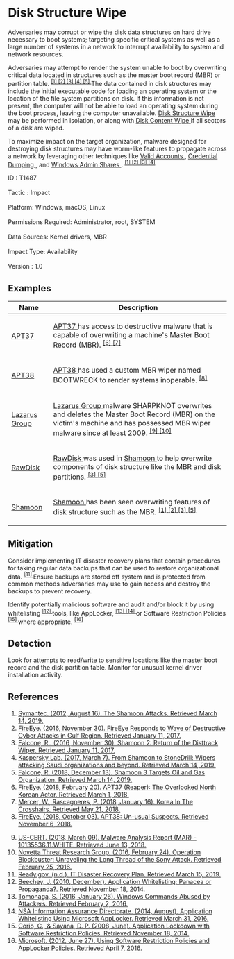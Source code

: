 <div class="container-fluid">
 <h1>
  Disk Structure Wipe
 </h1>
 <div class="row">
  <div class="col-md-8 description-body">
   <p>
    Adversaries may corrupt or wipe the disk data structures on hard drive necessary to boot systems; targeting specific critical systems as well as a large number of systems in a network to interrupt availability to system and network resources.
   </p>
   <p>
    Adversaries may attempt to render the system unable to boot by overwriting critical data located in structures such as the master boot record (MBR) or partition table.
    <span class="scite-citeref-number" data-reference="Symantec Shamoon 2012" id="scite-ref-1-a">
     <sup>
      <a aria-describedby="qtip-0" data-hasqtip="0" href="https://www.symantec.com/connect/blogs/shamoon-attacks" target="_blank">
       [1]
      </a>
     </sup>
    </span>
    <span class="scite-citeref-number" data-reference="FireEye Shamoon Nov 2016" id="scite-ref-2-a">
     <sup>
      <a aria-describedby="qtip-1" data-hasqtip="1" href="https://www.fireeye.com/blog/threat-research/2016/11/fireeye_respondsto.html" target="_blank">
       [2]
      </a>
     </sup>
    </span>
    <span class="scite-citeref-number" data-reference="Palo Alto Shamoon Nov 2016" id="scite-ref-3-a">
     <sup>
      <a aria-describedby="qtip-2" data-hasqtip="2" href="http://researchcenter.paloaltonetworks.com/2016/11/unit42-shamoon-2-return-disttrack-wiper/" target="_blank">
       [3]
      </a>
     </sup>
    </span>
    <span class="scite-citeref-number" data-reference="Kaspersky StoneDrill 2017" id="scite-ref-4-a">
     <sup>
      <a aria-describedby="qtip-3" data-hasqtip="3" href="https://media.kasperskycontenthub.com/wp-content/uploads/sites/43/2018/03/07180722/Report_Shamoon_StoneDrill_final.pdf" target="_blank">
       [4]
      </a>
     </sup>
    </span>
    <span class="scite-citeref-number" data-reference="Unit 42 Shamoon3 2018" id="scite-ref-5-a">
     <sup>
      <a aria-describedby="qtip-4" data-hasqtip="4" href="https://unit42.paloaltonetworks.com/shamoon-3-targets-oil-gas-organization/" target="_blank">
       [5]
      </a>
     </sup>
    </span>
    The data contained in disk structures may include the initial executable code for loading an operating system or the location of the file system partitions on disk. If this information is not present, the computer will not be able to load an operating system during the boot process, leaving the computer unavailable.
    <a href="https://attack.mitre.org/techniques/T1487">
     Disk Structure Wipe
    </a>
    may be performed in isolation, or along with
    <a href="https://attack.mitre.org/techniques/T1488">
     Disk Content Wipe
    </a>
    if all sectors of a disk are wiped.
   </p>
   <p>
    To maximize impact on the target organization, malware designed for destroying disk structures may have worm-like features to propagate across a network by leveraging other techniques like
    <a href="https://attack.mitre.org/techniques/T1078">
     Valid Accounts
    </a>
    ,
    <a href="https://attack.mitre.org/techniques/T1003">
     Credential Dumping
    </a>
    , and
    <a href="https://attack.mitre.org/techniques/T1077">
     Windows Admin Shares
    </a>
    .
    <span class="scite-citeref-number" data-reference="Symantec Shamoon 2012" id="scite-ref-1-a">
     <sup>
      <a aria-describedby="qtip-0" data-hasqtip="0" href="https://www.symantec.com/connect/blogs/shamoon-attacks" target="_blank">
       [1]
      </a>
     </sup>
    </span>
    <span class="scite-citeref-number" data-reference="FireEye Shamoon Nov 2016" id="scite-ref-2-a">
     <sup>
      <a aria-describedby="qtip-1" data-hasqtip="1" href="https://www.fireeye.com/blog/threat-research/2016/11/fireeye_respondsto.html" target="_blank">
       [2]
      </a>
     </sup>
    </span>
    <span class="scite-citeref-number" data-reference="Palo Alto Shamoon Nov 2016" id="scite-ref-3-a">
     <sup>
      <a aria-describedby="qtip-2" data-hasqtip="2" href="http://researchcenter.paloaltonetworks.com/2016/11/unit42-shamoon-2-return-disttrack-wiper/" target="_blank">
       [3]
      </a>
     </sup>
    </span>
    <span class="scite-citeref-number" data-reference="Kaspersky StoneDrill 2017" id="scite-ref-4-a">
     <sup>
      <a aria-describedby="qtip-3" data-hasqtip="3" href="https://media.kasperskycontenthub.com/wp-content/uploads/sites/43/2018/03/07180722/Report_Shamoon_StoneDrill_final.pdf" target="_blank">
       [4]
      </a>
     </sup>
    </span>
   </p>
  </div>
  <div class="col-md-4">
   <div class="card">
    <div class="card-body">
     <div class="card-data">
      <span class="h5 card-title">
       ID
      </span>
      : T1487
      <br/>
      <br/>
     </div>
     <div class="card-data">
      <span class="h5 card-title">
      </span>
     </div>
     <div class="card-data">
      <span class="h5 card-title">
       Tactic
      </span>
      : Impact
      <br/>
      <br/>
     </div>
     <div class="card-data">
      <span class="h5 card-title">
       Platform:
      </span>
      Windows, macOS, Linux
      <br/>
      <br/>
     </div>
     <div class="card-data">
      <span class="h5 card-title">
      </span>
     </div>
     <div class="card-data">
      <span class="h5 card-title">
       Permissions Required:
      </span>
      Administrator, root, SYSTEM
      <br/>
      <br/>
     </div>
     <div class="card-data">
      <span class="h5 card-title">
      </span>
     </div>
     <div class="card-data">
      <span class="h5 card-title">
       Data Sources:
      </span>
      Kernel drivers, MBR
      <br/>
      <br/>
     </div>
     <div class="card-data">
      <span class="h5 card-title">
      </span>
     </div>
     <div class="card-data">
      <span class="h5 card-title">
      </span>
     </div>
     <div class="card-data">
      <span class="h5 card-title">
      </span>
     </div>
     <div class="card-data">
      <span class="h5 card-title">
       Impact Type:
      </span>
      Availability
      <br/>
      <br/>
     </div>
     <div class="card-data">
      <span class="h5 card-title">
      </span>
     </div>
     <div class="card-data">
      <span class="h5 card-title">
      </span>
     </div>
     <div class="card-data">
      <span class="h5 card-title">
      </span>
     </div>
     <div class="card-data">
      <span class="h5 card-title">
       Version
      </span>
      : 1.0
     </div>
    </div>
   </div>
  </div>
 </div>
 <h2 class="pt-3" id="examples">
  Examples
 </h2>
 <table class="table table-bordered table-light mt-2">
  <thead>
   <tr>
    <th scope="col">
     Name
    </th>
    <th scope="col">
     Description
    </th>
   </tr>
  </thead>
  <tbody class="bg-white">
   <tr>
    <td>
     <a href="https://attack.mitre.org/groups/G0067">
      APT37
     </a>
    </td>
    <td>
     <p>
      <a href="https://attack.mitre.org/groups/G0067">
       APT37
      </a>
      has access to destructive malware that is capable of overwriting a machine's Master Boot Record (MBR).
      <span class="scite-citeref-number" data-reference="FireEye APT37 Feb 2018" id="scite-ref-6-a" onclick="scrollToRef('scite-6')">
       <sup>
        <a aria-describedby="qtip-5" data-hasqtip="5" href="https://www2.fireeye.com/rs/848-DID-242/images/rpt_APT37.pdf" target="_blank">
         [6]
        </a>
       </sup>
      </span>
      <span class="scite-citeref-number" data-reference="Talos Group123" id="scite-ref-7-a" onclick="scrollToRef('scite-7')">
       <sup>
        <a aria-describedby="qtip-6" data-hasqtip="6" href="https://blog.talosintelligence.com/2018/01/korea-in-crosshairs.html" target="_blank">
         [7]
        </a>
       </sup>
      </span>
     </p>
    </td>
   </tr>
   <tr>
    <td>
     <a href="https://attack.mitre.org/groups/G0082">
      APT38
     </a>
    </td>
    <td>
     <p>
      <a href="https://attack.mitre.org/groups/G0082">
       APT38
      </a>
      has used a custom MBR wiper named BOOTWRECK to render systems inoperable.
      <span class="scite-citeref-number" data-reference="FireEye APT38 Oct 2018" id="scite-ref-8-a" onclick="scrollToRef('scite-8')">
       <sup>
        <a aria-describedby="qtip-7" data-hasqtip="7" href="https://content.fireeye.com/apt/rpt-apt38" target="_blank">
         [8]
        </a>
       </sup>
      </span>
     </p>
    </td>
   </tr>
   <tr>
    <td>
     <a href="https://attack.mitre.org/groups/G0032">
      Lazarus Group
     </a>
    </td>
    <td>
     <p>
      <a href="https://attack.mitre.org/groups/G0032">
       Lazarus Group
      </a>
      malware SHARPKNOT overwrites and deletes the Master Boot Record (MBR) on the victim's machine and has possessed MBR wiper malware since at least 2009.
      <span class="scite-citeref-number" data-reference="US-CERT SHARPKNOT June 2018" id="scite-ref-9-a" onclick="scrollToRef('scite-9')">
       <sup>
        <a aria-describedby="qtip-8" data-hasqtip="8" href="https://www.us-cert.gov/sites/default/files/publications/MAR-10135536.11.WHITE.pdf" target="_blank">
         [9]
        </a>
       </sup>
      </span>
      <span class="scite-citeref-number" data-reference="Novetta Blockbuster" id="scite-ref-10-a" onclick="scrollToRef('scite-10')">
       <sup>
        <a aria-describedby="qtip-9" data-hasqtip="9" href="https://www.operationblockbuster.com/wp-content/uploads/2016/02/Operation-Blockbuster-Report.pdf" target="_blank">
         [10]
        </a>
       </sup>
      </span>
     </p>
    </td>
   </tr>
   <tr>
    <td>
     <a href="https://attack.mitre.org/software/S0364">
      RawDisk
     </a>
    </td>
    <td>
     <p>
      <a href="https://attack.mitre.org/software/S0364">
       RawDisk
      </a>
      was used in
      <a href="https://attack.mitre.org/software/S0140">
       Shamoon
      </a>
      to help overwrite components of disk structure like the MBR and disk partitions.
      <span class="scite-citeref-number" data-reference="Palo Alto Shamoon Nov 2016" id="scite-ref-3-a" onclick="scrollToRef('scite-3')">
       <sup>
        <a aria-describedby="qtip-2" data-hasqtip="2" href="http://researchcenter.paloaltonetworks.com/2016/11/unit42-shamoon-2-return-disttrack-wiper/" target="_blank">
         [3]
        </a>
       </sup>
      </span>
      <span class="scite-citeref-number" data-reference="Unit 42 Shamoon3 2018" id="scite-ref-5-a" onclick="scrollToRef('scite-5')">
       <sup>
        <a aria-describedby="qtip-4" data-hasqtip="4" href="https://unit42.paloaltonetworks.com/shamoon-3-targets-oil-gas-organization/" target="_blank">
         [5]
        </a>
       </sup>
      </span>
     </p>
    </td>
   </tr>
   <tr>
    <td>
     <a href="https://attack.mitre.org/software/S0140">
      Shamoon
     </a>
    </td>
    <td>
     <p>
      <a href="https://attack.mitre.org/software/S0140">
       Shamoon
      </a>
      has been seen overwriting features of disk structure such as the MBR.
      <span class="scite-citeref-number" data-reference="Symantec Shamoon 2012" id="scite-ref-1-a" onclick="scrollToRef('scite-1')">
       <sup>
        <a aria-describedby="qtip-0" data-hasqtip="0" href="https://www.symantec.com/connect/blogs/shamoon-attacks" target="_blank">
         [1]
        </a>
       </sup>
      </span>
      <span class="scite-citeref-number" data-reference="FireEye Shamoon Nov 2016" id="scite-ref-2-a" onclick="scrollToRef('scite-2')">
       <sup>
        <a aria-describedby="qtip-1" data-hasqtip="1" href="https://www.fireeye.com/blog/threat-research/2016/11/fireeye_respondsto.html" target="_blank">
         [2]
        </a>
       </sup>
      </span>
      <span class="scite-citeref-number" data-reference="Palo Alto Shamoon Nov 2016" id="scite-ref-3-a" onclick="scrollToRef('scite-3')">
       <sup>
        <a aria-describedby="qtip-2" data-hasqtip="2" href="http://researchcenter.paloaltonetworks.com/2016/11/unit42-shamoon-2-return-disttrack-wiper/" target="_blank">
         [3]
        </a>
       </sup>
      </span>
      <span class="scite-citeref-number" data-reference="Unit 42 Shamoon3 2018" id="scite-ref-5-a" onclick="scrollToRef('scite-5')">
       <sup>
        <a aria-describedby="qtip-4" data-hasqtip="4" href="https://unit42.paloaltonetworks.com/shamoon-3-targets-oil-gas-organization/" target="_blank">
         [5]
        </a>
       </sup>
      </span>
     </p>
    </td>
   </tr>
  </tbody>
 </table>
 <h2 class="pt-3" id="mitigation">
  Mitigation
 </h2>
 <p>
  Consider implementing IT disaster recovery plans that contain procedures for taking regular data backups that can be used to restore organizational data.
  <span class="scite-citeref-number" data-reference="Ready.gov IT DRP" id="scite-ref-11-a">
   <sup>
    <a aria-describedby="qtip-10" data-hasqtip="10" href="https://www.ready.gov/business/implementation/IT" target="_blank">
     [11]
    </a>
   </sup>
  </span>
  Ensure backups are stored off system and is protected from common methods adversaries may use to gain access and destroy the backups to prevent recovery.
 </p>
 <p>
  Identify potentially malicious software and audit and/or block it by using whitelisting
  <span class="scite-citeref-number" data-reference="Beechey 2010" id="scite-ref-12-a">
   <sup>
    <a aria-describedby="qtip-11" data-hasqtip="11" href="http://www.sans.org/reading-room/whitepapers/application/application-whitelisting-panacea-propaganda-33599" target="_blank">
     [12]
    </a>
   </sup>
  </span>
  tools, like AppLocker,
  <span class="scite-citeref-number" data-reference="Windows Commands JPCERT" id="scite-ref-13-a">
   <sup>
    <a aria-describedby="qtip-12" data-hasqtip="12" href="http://blog.jpcert.or.jp/2016/01/windows-commands-abused-by-attackers.html" target="_blank">
     [13]
    </a>
   </sup>
  </span>
  <span class="scite-citeref-number" data-reference="NSA MS AppLocker" id="scite-ref-14-a">
   <sup>
    <a aria-describedby="qtip-13" data-hasqtip="13" href="https://www.iad.gov/iad/library/ia-guidance/tech-briefs/application-whitelisting-using-microsoft-applocker.cfm" target="_blank">
     [14]
    </a>
   </sup>
  </span>
  or Software Restriction Policies
  <span class="scite-citeref-number" data-reference="Corio 2008" id="scite-ref-15-a">
   <sup>
    <a aria-describedby="qtip-14" data-hasqtip="14" href="http://technet.microsoft.com/en-us/magazine/2008.06.srp.aspx" target="_blank">
     [15]
    </a>
   </sup>
  </span>
  where appropriate.
  <span class="scite-citeref-number" data-reference="TechNet Applocker vs SRP" id="scite-ref-16-a">
   <sup>
    <a aria-describedby="qtip-15" data-hasqtip="15" href="https://technet.microsoft.com/en-us/library/ee791851.aspx" target="_blank">
     [16]
    </a>
   </sup>
  </span>
 </p>
 <h2 class="pt-3" id="detection">
  Detection
 </h2>
 <p>
  Look for attempts to read/write to sensitive locations like the master boot record and the disk partition table. Monitor for unusual kernel driver installation activity.
 </p>
 <h2 class="pt-3" id="references">
  References
 </h2>
 <div class="row">
  <div class="col">
   <ol>
    <li>
     <span class="scite-citation" id="scite-1">
      <span class="scite-citation-text">
       <a class="external text" href="https://www.symantec.com/connect/blogs/shamoon-attacks" name="scite-1" rel="nofollow" target="_blank">
        Symantec. (2012, August 16). The Shamoon Attacks. Retrieved March 14, 2019.
       </a>
      </span>
     </span>
    </li>
    <li>
     <span class="scite-citation" id="scite-2">
      <span class="scite-citation-text">
       <a class="external text" href="https://www.fireeye.com/blog/threat-research/2016/11/fireeye_respondsto.html" name="scite-2" rel="nofollow" target="_blank">
        FireEye. (2016, November 30). FireEye Responds to Wave of Destructive Cyber Attacks in Gulf Region. Retrieved January 11, 2017.
       </a>
      </span>
     </span>
    </li>
    <li>
     <span class="scite-citation" id="scite-3">
      <span class="scite-citation-text">
       <a class="external text" href="http://researchcenter.paloaltonetworks.com/2016/11/unit42-shamoon-2-return-disttrack-wiper/" name="scite-3" rel="nofollow" target="_blank">
        Falcone, R.. (2016, November 30). Shamoon 2: Return of the Disttrack Wiper. Retrieved January 11, 2017.
       </a>
      </span>
     </span>
    </li>
    <li>
     <span class="scite-citation" id="scite-4">
      <span class="scite-citation-text">
       <a class="external text" href="https://media.kasperskycontenthub.com/wp-content/uploads/sites/43/2018/03/07180722/Report_Shamoon_StoneDrill_final.pdf" name="scite-4" rel="nofollow" target="_blank">
        Kaspersky Lab. (2017, March 7). From Shamoon to StoneDrill: Wipers attacking Saudi organizations and beyond. Retrieved March 14, 2019.
       </a>
      </span>
     </span>
    </li>
    <li>
     <span class="scite-citation" id="scite-5">
      <span class="scite-citation-text">
       <a class="external text" href="https://unit42.paloaltonetworks.com/shamoon-3-targets-oil-gas-organization/" name="scite-5" rel="nofollow" target="_blank">
        Falcone, R. (2018, December 13). Shamoon 3 Targets Oil and Gas Organization. Retrieved March 14, 2019.
       </a>
      </span>
     </span>
    </li>
    <li>
     <span class="scite-citation" id="scite-6">
      <span class="scite-citation-text">
       <a class="external text" href="https://www2.fireeye.com/rs/848-DID-242/images/rpt_APT37.pdf" name="scite-6" rel="nofollow" target="_blank">
        FireEye. (2018, February 20). APT37 (Reaper): The Overlooked North Korean Actor. Retrieved March 1, 2018.
       </a>
      </span>
     </span>
    </li>
    <li>
     <span class="scite-citation" id="scite-7">
      <span class="scite-citation-text">
       <a class="external text" href="https://blog.talosintelligence.com/2018/01/korea-in-crosshairs.html" name="scite-7" rel="nofollow" target="_blank">
        Mercer, W., Rascagneres, P. (2018, January 16). Korea In The Crosshairs. Retrieved May 21, 2018.
       </a>
      </span>
     </span>
    </li>
    <li>
     <span class="scite-citation" id="scite-8">
      <span class="scite-citation-text">
       <a class="external text" href="https://content.fireeye.com/apt/rpt-apt38" name="scite-8" rel="nofollow" target="_blank">
        FireEye. (2018, October 03). APT38: Un-usual Suspects. Retrieved November 6, 2018.
       </a>
      </span>
     </span>
    </li>
   </ol>
  </div>
  <div class="col">
   <ol start="9.0">
    <li>
     <span class="scite-citation" id="scite-9">
      <span class="scite-citation-text">
       <a class="external text" href="https://www.us-cert.gov/sites/default/files/publications/MAR-10135536.11.WHITE.pdf" name="scite-9" rel="nofollow" target="_blank">
        US-CERT. (2018, March 09). Malware Analysis Report (MAR) - 10135536.11.WHITE. Retrieved June 13, 2018.
       </a>
      </span>
     </span>
    </li>
    <li>
     <span class="scite-citation" id="scite-10">
      <span class="scite-citation-text">
       <a class="external text" href="https://www.operationblockbuster.com/wp-content/uploads/2016/02/Operation-Blockbuster-Report.pdf" name="scite-10" rel="nofollow" target="_blank">
        Novetta Threat Research Group. (2016, February 24). Operation Blockbuster: Unraveling the Long Thread of the Sony Attack. Retrieved February 25, 2016.
       </a>
      </span>
     </span>
    </li>
    <li>
     <span class="scite-citation" id="scite-11">
      <span class="scite-citation-text">
       <a class="external text" href="https://www.ready.gov/business/implementation/IT" name="scite-11" rel="nofollow" target="_blank">
        Ready.gov. (n.d.). IT Disaster Recovery Plan. Retrieved March 15, 2019.
       </a>
      </span>
     </span>
    </li>
    <li>
     <span class="scite-citation" id="scite-12">
      <span class="scite-citation-text">
       <a class="external text" href="http://www.sans.org/reading-room/whitepapers/application/application-whitelisting-panacea-propaganda-33599" name="scite-12" rel="nofollow" target="_blank">
        Beechey, J. (2010, December). Application Whitelisting: Panacea or Propaganda?. Retrieved November 18, 2014.
       </a>
      </span>
     </span>
    </li>
    <li>
     <span class="scite-citation" id="scite-13">
      <span class="scite-citation-text">
       <a class="external text" href="http://blog.jpcert.or.jp/2016/01/windows-commands-abused-by-attackers.html" name="scite-13" rel="nofollow" target="_blank">
        Tomonaga, S. (2016, January 26). Windows Commands Abused by Attackers. Retrieved February 2, 2016.
       </a>
      </span>
     </span>
    </li>
    <li>
     <span class="scite-citation" id="scite-14">
      <span class="scite-citation-text">
       <a class="external text" href="https://www.iad.gov/iad/library/ia-guidance/tech-briefs/application-whitelisting-using-microsoft-applocker.cfm" name="scite-14" rel="nofollow" target="_blank">
        NSA Information Assurance Directorate. (2014, August). Application Whitelisting Using Microsoft AppLocker. Retrieved March 31, 2016.
       </a>
      </span>
     </span>
    </li>
    <li>
     <span class="scite-citation" id="scite-15">
      <span class="scite-citation-text">
       <a class="external text" href="http://technet.microsoft.com/en-us/magazine/2008.06.srp.aspx" name="scite-15" rel="nofollow" target="_blank">
        Corio, C., &amp; Sayana, D. P. (2008, June). Application Lockdown with Software Restriction Policies. Retrieved November 18, 2014.
       </a>
      </span>
     </span>
    </li>
    <li>
     <span class="scite-citation" id="scite-16">
      <span class="scite-citation-text">
       <a class="external text" href="https://technet.microsoft.com/en-us/library/ee791851.aspx" name="scite-16" rel="nofollow" target="_blank">
        Microsoft. (2012, June 27). Using Software Restriction Policies and AppLocker Policies. Retrieved April 7, 2016.
       </a>
      </span>
     </span>
    </li>
   </ol>
  </div>
 </div>
</div>
